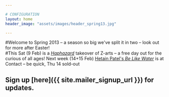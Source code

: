 ```yaml
---

# CONFIGURATION
layout: home
header_image: "assets/images/header_spring13.jpg"

---
```


#Welcome to Spring 2013 – a season so big we've split it in two – look out for more after Easter!     
#This Sat (9 Feb) is a [*Haphazard*](/galleries/2013-haphazard/index.html) takeover of Z-arts – a free day out for the curious of all ages! Next week (14+15 Feb) [Hetain Patel's *Be Like Water*](/current/2013-springsummer/patel/index.html) is at Contact – be quick, Thu 14 sold-out

## Sign up [here]({{ site.mailer_signup_url }}) for updates.
